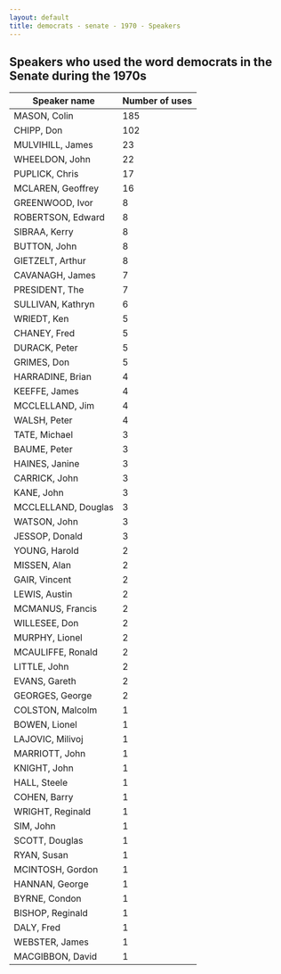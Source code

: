 ```yaml
---
layout: default
title: democrats - senate - 1970 - Speakers
---
```

## Speakers who used the word **democrats** in the Senate during the 1970s

| Speaker name | Number of uses |
|--------------|----------------|
|MASON, Colin|185|
|CHIPP, Don|102|
|MULVIHILL, James|23|
|WHEELDON, John|22|
|PUPLICK, Chris|17|
|MCLAREN, Geoffrey|16|
|GREENWOOD, Ivor|8|
|ROBERTSON, Edward|8|
|SIBRAA, Kerry|8|
|BUTTON, John|8|
|GIETZELT, Arthur|8|
|CAVANAGH, James|7|
|PRESIDENT, The|7|
|SULLIVAN, Kathryn|6|
|WRIEDT, Ken|5|
|CHANEY, Fred|5|
|DURACK, Peter|5|
|GRIMES, Don|5|
|HARRADINE, Brian|4|
|KEEFFE, James|4|
|MCCLELLAND, Jim|4|
|WALSH, Peter|4|
|TATE, Michael|3|
|BAUME, Peter|3|
|HAINES, Janine|3|
|CARRICK, John|3|
|KANE, John|3|
|MCCLELLAND, Douglas|3|
|WATSON, John|3|
|JESSOP, Donald|3|
|YOUNG, Harold|2|
|MISSEN, Alan|2|
|GAIR, Vincent|2|
|LEWIS, Austin|2|
|MCMANUS, Francis|2|
|WILLESEE, Don|2|
|MURPHY, Lionel|2|
|MCAULIFFE, Ronald|2|
|LITTLE, John|2|
|EVANS, Gareth|2|
|GEORGES, George|2|
|COLSTON, Malcolm|1|
|BOWEN, Lionel|1|
|LAJOVIC, Milivoj|1|
|MARRIOTT, John|1|
|KNIGHT, John|1|
|HALL, Steele|1|
|COHEN, Barry|1|
|WRIGHT, Reginald|1|
|SIM, John|1|
|SCOTT, Douglas|1|
|RYAN, Susan|1|
|MCINTOSH, Gordon|1|
|HANNAN, George|1|
|BYRNE, Condon|1|
|BISHOP, Reginald|1|
|DALY, Fred|1|
|WEBSTER, James|1|
|MACGIBBON, David|1|
